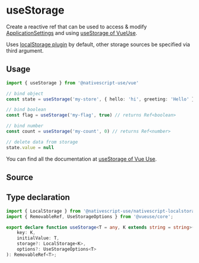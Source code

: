 <script setup>
import Source from '../../.vitepress/theme/components/Source.vue'
</script>

# useStorage

Create a reactive ref that can be used to access & modify [ApplicationSettings](https://docs.nativescript.org/core/application-settings) and using [useStorage of VueUse](https://vueuse.org/core/useStorage/#usestorage).

Uses [localStorage plugin](https://github.com/NativeScript-Use/NativeScript-Use/blob/main/packages/nativescript-localstorage/README.md) by default, other storage sources be specified via third argument.


## Usage

```ts
import { useStorage } from '@nativescript-use/vue'

// bind object
const state = useStorage('my-store', { hello: 'hi', greeting: 'Hello' })

// bind boolean
const flag = useStorage('my-flag', true) // returns Ref<boolean>

// bind number
const count = useStorage('my-count', 0) // returns Ref<number>

// delete data from storage
state.value = null
```

You can find all the documentation at [useStorage of Vue Use](https://vueuse.org/core/useStorage/#usestorage).

## Source
<Source source="useStorage"/>

## Type declaration

```ts
import { LocalStorage } from '@nativescript-use/nativescript-localstorage';
import { RemovableRef, UseStorageOptions } from '@vueuse/core';

export declare function useStorage<T = any, K extends string = string>(
    key: K, 
    initialValue: T,
    storage?: LocalStorage<K>, 
    options?: UseStorageOptions<T>
): RemovableRef<T>;
```
